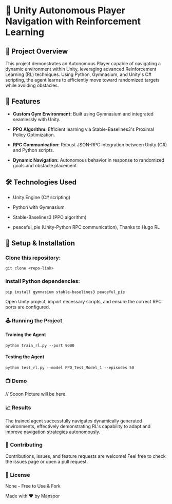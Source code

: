 # 🚀 Unity Autonomous Player Navigation with Reinforcement Learning






## 🎯 Project Overview

This project demonstrates an Autonomous Player capable of navigating a dynamic environment within Unity, leveraging advanced Reinforcement Learning (RL) techniques. Using Python, Gymnasium, and Unity's C# scripting, the agent learns to efficiently move toward randomized targets while avoiding obstacles.

## 🌟 Features

- **Custom Gym Environment:** Built using Gymnasium and integrated seamlessly with Unity.

- **PPO Algorithm:** Efficient learning via Stable-Baselines3's Proximal Policy Optimization.

- **RPC Communication:** Robust JSON-RPC integration between Unity (C#) and Python scripts.

- **Dynamic Navigation:** Autonomous behavior in response to randomized goals and obstacle placement.

## 🛠️ Technologies Used

- Unity Engine (C# scripting)

- Python with Gymnasium

- Stable-Baselines3 (PPO algorithm)

- peaceful_pie (Unity-Python RPC communication), Thanks to Hugo RL

## 🚧 Setup & Installation

### **Clone this repository:**

`git clone <repo-link>`

### **Install Python dependencies:**

`pip install gymnasium stable-baselines3 peaceful_pie`

Open Unity project, import necessary scripts, and ensure the correct RPC ports are configured.

### **🕹️ Running the Project**

#### Training the Agent

`python train_rl.py --port 9000`

#### Testing the Agent

`python test_rl.py --model PPO_Test_Model_1 --episodes 50`

### 📺 Demo

// Sooon Picture will be here. 
### 📈 Results

The trained agent successfully navigates dynamically generated environments, effectively demonstrating RL's capability to adapt and improve navigation strategies autonomously.

### 🤝 Contributing

Contributions, issues, and feature requests are welcome! Feel free to check the issues page or open a pull request.

### 📜 License
None - Free to Use & Fork

Made with ❤️ by Mansoor